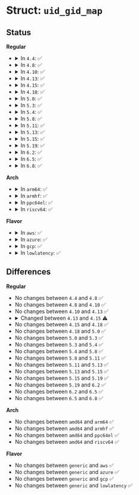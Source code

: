 # Struct: <code>uid_gid_map</code>

## Status
<b>Regular</b>
<ul>
<li>
<details>
<summary>In <code>4.4</code>: ✅</summary>

```c
struct uid_gid_map {
    u32 nr_extents;
    struct uid_gid_extent extent[5];
};
```
</details>
</li>
<li>
<details>
<summary>In <code>4.8</code>: ✅</summary>

```c
struct uid_gid_map {
    u32 nr_extents;
    struct uid_gid_extent extent[5];
};
```
</details>
</li>
<li>
<details>
<summary>In <code>4.10</code>: ✅</summary>

```c
struct uid_gid_map {
    u32 nr_extents;
    struct uid_gid_extent extent[5];
};
```
</details>
</li>
<li>
<details>
<summary>In <code>4.13</code>: ✅</summary>

```c
struct uid_gid_map {
    u32 nr_extents;
    struct uid_gid_extent extent[5];
};
```
</details>
</li>
<li>
<details>
<summary>In <code>4.15</code>: ✅</summary>

```c
struct uid_gid_map {
    u32 nr_extents;
    struct uid_gid_extent extent[5];
    struct uid_gid_extent *forward;
    struct uid_gid_extent *reverse;
};
```
</details>
</li>
<li>
<details>
<summary>In <code>4.18</code>: ✅</summary>

```c
struct uid_gid_map {
    u32 nr_extents;
    struct uid_gid_extent extent[5];
    struct uid_gid_extent *forward;
    struct uid_gid_extent *reverse;
};
```
</details>
</li>
<li>
<details>
<summary>In <code>5.0</code>: ✅</summary>

```c
struct uid_gid_map {
    u32 nr_extents;
    struct uid_gid_extent extent[5];
    struct uid_gid_extent *forward;
    struct uid_gid_extent *reverse;
};
```
</details>
</li>
<li>
<details>
<summary>In <code>5.3</code>: ✅</summary>

```c
struct uid_gid_map {
    u32 nr_extents;
    struct uid_gid_extent extent[5];
    struct uid_gid_extent *forward;
    struct uid_gid_extent *reverse;
};
```
</details>
</li>
<li>
<details>
<summary>In <code>5.4</code>: ✅</summary>

```c
struct uid_gid_map {
    u32 nr_extents;
    struct uid_gid_extent extent[5];
    struct uid_gid_extent *forward;
    struct uid_gid_extent *reverse;
};
```
</details>
</li>
<li>
<details>
<summary>In <code>5.8</code>: ✅</summary>

```c
struct uid_gid_map {
    u32 nr_extents;
    struct uid_gid_extent extent[5];
    struct uid_gid_extent *forward;
    struct uid_gid_extent *reverse;
};
```
</details>
</li>
<li>
<details>
<summary>In <code>5.11</code>: ✅</summary>

```c
struct uid_gid_map {
    u32 nr_extents;
    struct uid_gid_extent extent[5];
    struct uid_gid_extent *forward;
    struct uid_gid_extent *reverse;
};
```
</details>
</li>
<li>
<details>
<summary>In <code>5.13</code>: ✅</summary>

```c
struct uid_gid_map {
    u32 nr_extents;
    struct uid_gid_extent extent[5];
    struct uid_gid_extent *forward;
    struct uid_gid_extent *reverse;
};
```
</details>
</li>
<li>
<details>
<summary>In <code>5.15</code>: ✅</summary>

```c
struct uid_gid_map {
    u32 nr_extents;
    struct uid_gid_extent extent[5];
    struct uid_gid_extent *forward;
    struct uid_gid_extent *reverse;
};
```
</details>
</li>
<li>
<details>
<summary>In <code>5.19</code>: ✅</summary>

```c
struct uid_gid_map {
    u32 nr_extents;
    struct uid_gid_extent extent[5];
    struct uid_gid_extent *forward;
    struct uid_gid_extent *reverse;
};
```
</details>
</li>
<li>
<details>
<summary>In <code>6.2</code>: ✅</summary>

```c
struct uid_gid_map {
    u32 nr_extents;
    struct uid_gid_extent extent[5];
    struct uid_gid_extent *forward;
    struct uid_gid_extent *reverse;
};
```
</details>
</li>
<li>
<details>
<summary>In <code>6.5</code>: ✅</summary>

```c
struct uid_gid_map {
    u32 nr_extents;
    struct uid_gid_extent extent[5];
    struct uid_gid_extent *forward;
    struct uid_gid_extent *reverse;
};
```
</details>
</li>
<li>
<details>
<summary>In <code>6.8</code>: ✅</summary>

```c
struct uid_gid_map {
    u32 nr_extents;
    struct uid_gid_extent extent[5];
    struct uid_gid_extent *forward;
    struct uid_gid_extent *reverse;
};
```
</details>
</li>
</ul>
<b>Arch</b>
<ul>
<li>
<details>
<summary>In <code>arm64</code>: ✅</summary>

```c
struct uid_gid_map {
    u32 nr_extents;
    struct uid_gid_extent extent[5];
    struct uid_gid_extent *forward;
    struct uid_gid_extent *reverse;
};
```
</details>
</li>
<li>
<details>
<summary>In <code>armhf</code>: ✅</summary>

```c
struct uid_gid_map {
    u32 nr_extents;
    struct uid_gid_extent extent[5];
    struct uid_gid_extent *forward;
    struct uid_gid_extent *reverse;
};
```
</details>
</li>
<li>
<details>
<summary>In <code>ppc64el</code>: ✅</summary>

```c
struct uid_gid_map {
    u32 nr_extents;
    struct uid_gid_extent extent[5];
    struct uid_gid_extent *forward;
    struct uid_gid_extent *reverse;
};
```
</details>
</li>
<li>
<details>
<summary>In <code>riscv64</code>: ✅</summary>

```c
struct uid_gid_map {
    u32 nr_extents;
    struct uid_gid_extent extent[5];
    struct uid_gid_extent *forward;
    struct uid_gid_extent *reverse;
};
```
</details>
</li>
</ul>
<b>Flavor</b>
<ul>
<li>
<details>
<summary>In <code>aws</code>: ✅</summary>

```c
struct uid_gid_map {
    u32 nr_extents;
    struct uid_gid_extent extent[5];
    struct uid_gid_extent *forward;
    struct uid_gid_extent *reverse;
};
```
</details>
</li>
<li>
<details>
<summary>In <code>azure</code>: ✅</summary>

```c
struct uid_gid_map {
    u32 nr_extents;
    struct uid_gid_extent extent[5];
    struct uid_gid_extent *forward;
    struct uid_gid_extent *reverse;
};
```
</details>
</li>
<li>
<details>
<summary>In <code>gcp</code>: ✅</summary>

```c
struct uid_gid_map {
    u32 nr_extents;
    struct uid_gid_extent extent[5];
    struct uid_gid_extent *forward;
    struct uid_gid_extent *reverse;
};
```
</details>
</li>
<li>
<details>
<summary>In <code>lowlatency</code>: ✅</summary>

```c
struct uid_gid_map {
    u32 nr_extents;
    struct uid_gid_extent extent[5];
    struct uid_gid_extent *forward;
    struct uid_gid_extent *reverse;
};
```
</details>
</li>
</ul>

## Differences
<b>Regular</b>
<ul>
<li>
No changes between <code>4.4</code> and <code>4.8</code> ✅
</li>
<li>
No changes between <code>4.8</code> and <code>4.10</code> ✅
</li>
<li>
No changes between <code>4.10</code> and <code>4.13</code> ✅
</li>
<li>
<details>
<summary>Changed between <code>4.13</code> and <code>4.15</code> ⚠️</summary>
<ul>
<li>
<b>Field added. </b>
<code>struct uid_gid_extent *forward</code>
</li>
<li>
<b>Field added. </b>
<code>struct uid_gid_extent *reverse</code>
</li>
</ul>
</details>
</li>
<li>
No changes between <code>4.15</code> and <code>4.18</code> ✅
</li>
<li>
No changes between <code>4.18</code> and <code>5.0</code> ✅
</li>
<li>
No changes between <code>5.0</code> and <code>5.3</code> ✅
</li>
<li>
No changes between <code>5.3</code> and <code>5.4</code> ✅
</li>
<li>
No changes between <code>5.4</code> and <code>5.8</code> ✅
</li>
<li>
No changes between <code>5.8</code> and <code>5.11</code> ✅
</li>
<li>
No changes between <code>5.11</code> and <code>5.13</code> ✅
</li>
<li>
No changes between <code>5.13</code> and <code>5.15</code> ✅
</li>
<li>
No changes between <code>5.15</code> and <code>5.19</code> ✅
</li>
<li>
No changes between <code>5.19</code> and <code>6.2</code> ✅
</li>
<li>
No changes between <code>6.2</code> and <code>6.5</code> ✅
</li>
<li>
No changes between <code>6.5</code> and <code>6.8</code> ✅
</li>
</ul>
<b>Arch</b>
<ul>
<li>
No changes between <code>amd64</code> and <code>arm64</code> ✅
</li>
<li>
No changes between <code>amd64</code> and <code>armhf</code> ✅
</li>
<li>
No changes between <code>amd64</code> and <code>ppc64el</code> ✅
</li>
<li>
No changes between <code>amd64</code> and <code>riscv64</code> ✅
</li>
</ul>
<b>Flavor</b>
<ul>
<li>
No changes between <code>generic</code> and <code>aws</code> ✅
</li>
<li>
No changes between <code>generic</code> and <code>azure</code> ✅
</li>
<li>
No changes between <code>generic</code> and <code>gcp</code> ✅
</li>
<li>
No changes between <code>generic</code> and <code>lowlatency</code> ✅
</li>
</ul>

